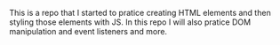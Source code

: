 This is a repo that I started to pratice creating HTML elements and then styling those elements with JS. In this repo I will also pratice DOM manipulation and event listeners and more. 